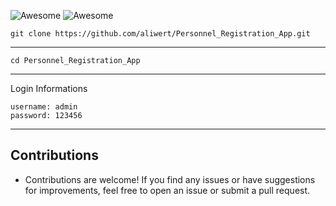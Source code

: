 ![Awesome](https://img.shields.io/badge/C%23-239120?style=for-the-badge&logo=csharp&logoColor=white)
![Awesome](https://img.shields.io/badge/Microsoft_SQL_Server-CC2927?style=for-the-badge&logo=microsoft-sql-server&logoColor=white)

```
git clone https://github.com/aliwert/Personnel_Registration_App.git
```
<hr>

```
cd Personnel_Registration_App
```

<hr>

Login Informations
```
username: admin
password: 123456
```
<hr>

## Contributions
- Contributions are welcome! If you find any issues or have suggestions for improvements, feel free to open an issue or submit a pull request.
